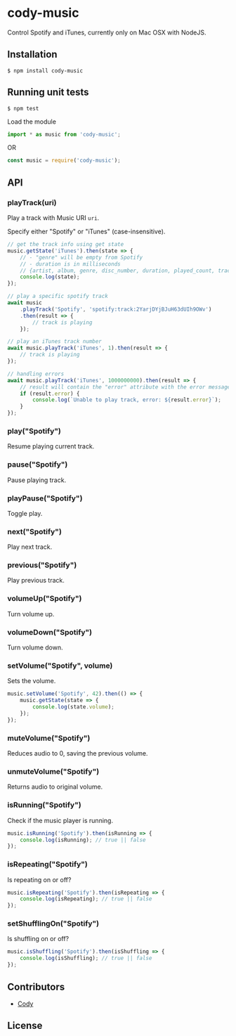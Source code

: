 # cody-music

Control Spotify and iTunes, currently only on Mac OSX with NodeJS.

## Installation

```
$ npm install cody-music
```

## Running unit tests

```
$ npm test
```

Load the module

```javascript
import * as music from 'cody-music';
```

OR

```javascript
const music = require('cody-music');
```

## API

### playTrack(uri)

Play a track with Music URI `uri`.

Specify either "Spotify" or "iTunes" (case-insensitive).

```javascript
// get the track info using get state
music.getState('iTunes').then(state => {
    // - "genre" will be empty from Spotify
    // - duration is in milliseconds
    // {artist, album, genre, disc_number, duration, played_count, track_number, id, name, state}
    console.log(state);
});

// play a specific spotify track
await music
    .playTrack('Spotify', 'spotify:track:2YarjDYjBJuH63dUIh9OWv')
    .then(result => {
        // track is playing
    });

// play an iTunes track number
await music.playTrack('iTunes', 1).then(result => {
    // track is playing
});

// handling errors
await music.playTrack('iTunes', 1000000000).then(result => {
    // result will contain the "error" attribute with the error message
    if (result.error) {
        console.log(`Unable to play track, error: ${result.error}`);
    }
});
```

### play("Spotify")

Resume playing current track.

### pause("Spotify")

Pause playing track.

### playPause("Spotify")

Toggle play.

### next("Spotify")

Play next track.

### previous("Spotify")

Play previous track.

### volumeUp("Spotify")

Turn volume up.

### volumeDown("Spotify")

Turn volume down.

### setVolume("Spotify", volume)

Sets the volume.

```javascript
music.setVolume('Spotify', 42).then(() => {
    music.getState(state => {
        console.log(state.volume);
    });
});
```

### muteVolume("Spotify")

Reduces audio to 0, saving the previous volume.

### unmuteVolume("Spotify")

Returns audio to original volume.

### isRunning("Spotify")

Check if the music player is running.

```javascript
music.isRunning('Spotify').then(isRunning => {
    console.log(isRunning); // true || false
});
```

### isRepeating("Spotify")

Is repeating on or off?

```js
music.isRepeating('Spotify').then(isRepeating => {
    console.log(isRepeating); // true || false
});
```

### setShufflingOn("Spotify")

Is shuffling on or off?

```js
music.isShuffling('Spotify').then(isShuffling => {
    console.log(isShuffling); // true || false
});
```

## Contributors

-   [Cody](https://github.com/codyxio)

## License

